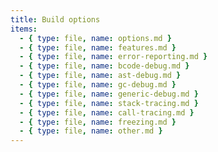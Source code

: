 ```yaml
---
title: Build options
items:
  - { type: file, name: options.md }
  - { type: file, name: features.md }
  - { type: file, name: error-reporting.md }
  - { type: file, name: bcode-debug.md }
  - { type: file, name: ast-debug.md }
  - { type: file, name: gc-debug.md }
  - { type: file, name: generic-debug.md }
  - { type: file, name: stack-tracing.md }
  - { type: file, name: call-tracing.md }
  - { type: file, name: freezing.md }
  - { type: file, name: other.md }
---
```

